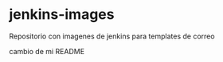# jenkins-images
Repositorio con imagenes de jenkins para templates de correo

cambio de mi README



